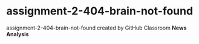 # assignment-2-404-brain-not-found
assignment-2-404-brain-not-found created by GitHub Classroom
**News Analysis**
